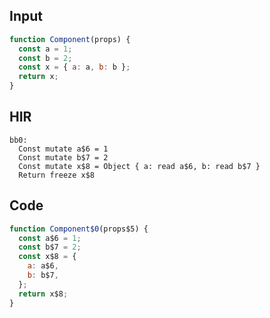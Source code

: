 
## Input

```javascript
function Component(props) {
  const a = 1;
  const b = 2;
  const x = { a: a, b: b };
  return x;
}

```

## HIR

```
bb0:
  Const mutate a$6 = 1
  Const mutate b$7 = 2
  Const mutate x$8 = Object { a: read a$6, b: read b$7 }
  Return freeze x$8
```

## Code

```javascript
function Component$0(props$5) {
  const a$6 = 1;
  const b$7 = 2;
  const x$8 = {
    a: a$6,
    b: b$7,
  };
  return x$8;
}

```
      
